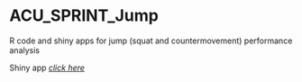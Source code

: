 # ACU_SPRINT_Jump
R code and shiny apps for jump (squat and countermovement) performance analysis

Shiny app *[click here](https://robertwschuster.shinyapps.io/jump_app/?_ga=2.191494063.483597087.1667874532-1174180374.1667874532)*
